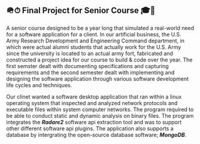 ## 🪖⏱ Final Project for Senior Course 🎓🏁

A senior course designed to be a year long that simulated a real-world need for a software application for a client. 
In our artificial business, the U.S. Army Research Development and Engineering Command department, in which were actual alumni students that actually 
work for the U.S. Army since the university is located to an actual army fort, fabricated and constructed a project idea for our course to build & code over
the year. The first semster dealt with documenting specifications and capturing requirements and the second semester dealt with implementing and designing the 
software application through various software development life cycles and techniques.

Our clinet wanted a software desktop application that ran within a linux operating system that inspected and analyzed network protocols and executable files
within system computer networks. The program required to be able to conduct static and dynamic analysis on binary files. The program integrates the ***Radare2***
software api extraction tool and was to support other different software api plugins. The application also supports a database by intergrating the open-source database software; ***MongoDB***. 
